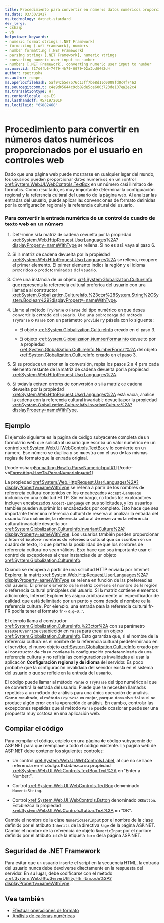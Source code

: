 ```yaml
---
title: Procedimiento para convertir en números datos numéricos proporcionados por el usuario en controles web
ms.date: 03/30/2017
ms.technology: dotnet-standard
dev_langs:
- csharp
- vb
helpviewer_keywords:
- numeric format strings [.NET Framework]
- formatting [.NET Framework], numbers
- number formatting [.NET Framework]
- parsing strings [.NET Framework], numeric strings
- converting numeric user input to number
- numbers [.NET Framework], converting numeric user input to number
ms.assetid: f27ddfb8-7479-4b79-8879-02a3bd8402d4
author: rpetrusha
ms.author: ronpet
ms.openlocfilehash: 5af942b5e7576c13ff7be8d11c0009fd0c4f7462
ms.sourcegitcommit: c4e9d05644c9cb89de5ce6002723de107ea2e2c4
ms.translationtype: HT
ms.contentlocale: es-ES
ms.lasthandoff: 05/19/2019
ms.locfileid: "65882468"
---
```

# <a name="how-to-convert-numeric-user-input-in-web-controls-to-numbers"></a>Procedimiento para convertir en números datos numéricos proporcionados por el usuario en controles web
Dado que una página web puede mostrarse en cualquier lugar del mundo, los usuarios pueden proporcionar datos numéricos en un control <xref:System.Web.UI.WebControls.TextBox> en un número casi ilimitado de formatos. Como resultado, es muy importante determinar la configuración regional y la referencia cultural del usuario de la página web. Al analizar las entradas del usuario, puede aplicar las convenciones de formato definidas por la configuración regional y la referencia cultural del usuario.  
  
### <a name="to-convert-numeric-input-from-a-web-textbox-control-to-a-number"></a>Para convertir la entrada numérica de un control de cuadro de texto web en un número  
  
1. Determine si la matriz de cadena devuelta por la propiedad <xref:System.Web.HttpRequest.UserLanguages%2A?displayProperty=nameWithType> se rellena. Si no es así, vaya al paso 6.  
  
2. Si la matriz de cadena devuelta por la propiedad <xref:System.Web.HttpRequest.UserLanguages%2A> se rellena, recupere el primer elemento. El primer elemento indica la región y el idioma preferidos o predeterminados del usuario.  
  
3. Cree una instancia de un objeto <xref:System.Globalization.CultureInfo> que representa la referencia cultural preferida del usuario con una llamada al constructor <xref:System.Globalization.CultureInfo.%23ctor%28System.String%2CSystem.Boolean%29?displayProperty=nameWithType>.  
  
4. Llame al método `TryParse` o `Parse` del tipo numérico en que desea convertir la entrada del usuario. Use una sobrecarga del método `TryParse` o `Parse` con un parámetro `provider` y pásela con lo siguiente:  
  
    - El objeto <xref:System.Globalization.CultureInfo> creado en el paso 3.  
  
    - El objeto <xref:System.Globalization.NumberFormatInfo> devuelto por la propiedad <xref:System.Globalization.CultureInfo.NumberFormat%2A> del objeto <xref:System.Globalization.CultureInfo> creado en el paso 3.  
  
5. Si se produce un error en la conversión, repita los pasos 2 a 4 para cada elemento restante de la matriz de cadena devuelta por la propiedad <xref:System.Web.HttpRequest.UserLanguages%2A>.  
  
6. Si todavía existen errores de conversión o si la matriz de cadena devuelta por la propiedad <xref:System.Web.HttpRequest.UserLanguages%2A> está vacía, analice la cadena con la referencia cultural invariable devuelta por la propiedad <xref:System.Globalization.CultureInfo.InvariantCulture%2A?displayProperty=nameWithType>.  
  
## <a name="example"></a>Ejemplo  
 El ejemplo siguiente es la página de código subyacente completa de un formulario web que solicita al usuario que escriba un valor numérico en un control <xref:System.Web.UI.WebControls.TextBox> y lo convierte en un número. Ese número se duplica y se muestra con el uso de las mismas reglas de formato que la entrada original.  
  
 [!code-csharp[Formatting.HowTo.ParseNumericInput#1](../../../samples/snippets/csharp/VS_Snippets_CLR/Formatting.HowTo.ParseNumericInput/cs/NumericUserInput1.aspx.cs#1)]
 [!code-vb[Formatting.HowTo.ParseNumericInput#1](../../../samples/snippets/visualbasic/VS_Snippets_CLR/Formatting.HowTo.ParseNumericInput/vb/NumericUserInput1.aspx.vb#1)]  
  
 La propiedad <xref:System.Web.HttpRequest.UserLanguages%2A?displayProperty=nameWithType> se rellena a partir de los nombres de referencia cultural contenidos en los encabezados `Accept-Language` incluidos en una solicitud HTTP. Sin embargo, no todos los exploradores incluyen encabezados `Accept-Language` en sus solicitudes, y los usuarios también pueden suprimir los encabezados por completo. Esto hace que sea importante tener una referencia cultural de reserva al analizar la entrada del usuario. Normalmente, la referencia cultural de reserva es la referencia cultural invariable devuelta por <xref:System.Globalization.CultureInfo.InvariantCulture%2A?displayProperty=nameWithType>. Los usuarios también pueden proporcionar a Internet Explorer nombres de referencia cultural que se escriben en un cuadro de texto, lo que plantea la posibilidad de que los nombres de referencia cultural no sean válidos. Esto hace que sea importante usar el control de excepciones al crear instancias de un objeto <xref:System.Globalization.CultureInfo>.  
  
 Cuando se recupera a partir de una solicitud HTTP enviada por Internet Explorer, la matriz <xref:System.Web.HttpRequest.UserLanguages%2A?displayProperty=nameWithType> se rellena en función de las preferencias del usuario. El primer elemento de la matriz contiene el nombre de la región o referencia cultural principales del usuario. Si la matriz contiene elementos adicionales, Internet Explorer les asigna arbitrariamente un especificador de calidad, que está delimitado por un punto y coma desde el nombre de la referencia cultural. Por ejemplo, una entrada para la referencia cultural fr-FR podría tener el formato `fr-FR;q=0.7`.  
  
 El ejemplo llama al constructor <xref:System.Globalization.CultureInfo.%23ctor%2A> con su parámetro `useUserOverride` establecido en `false` para crear un objeto <xref:System.Globalization.CultureInfo>. Esto garantiza que, si el nombre de la referencia cultural es el nombre de la referencia cultural predeterminado en el servidor, el nuevo objeto <xref:System.Globalization.CultureInfo> creado por el constructor de clase contiene la configuración predeterminada de una referencia cultural y no refleja las configuraciones invalidadas al usar la aplicación **Configuración regional y de idioma** del servidor. Es poco probable que la configuración invalidada del servidor exista en el sistema del usuario o que se refleje en la entrada del usuario.  
  
 El código puede llamar al método `Parse` o `TryParse` del tipo numérico al que se convertirá la entrada del usuario. Puede que se necesiten llamadas repetidas a un método de análisis para una única operación de análisis. Como resultado, el método `TryParse` es mejor, porque devuelve `false` si se produce algún error con la operación de análisis. En cambio, controlar las excepciones repetidas que el método `Parse` puede ocasionar puede ser una propuesta muy costosa en una aplicación web.  
  
## <a name="compiling-the-code"></a>Compilar el código  
 Para compilar el código, cópielo en una página de código subyacente de ASP.NET para que reemplace a todo el código existente. La página web de ASP.NET debe contener los siguientes controles:  
  
- Un control <xref:System.Web.UI.WebControls.Label>, al que no se hace referencia en el código. Establezca su propiedad <xref:System.Web.UI.WebControls.TextBox.Text%2A> en "Enter a Number:".  
  
- Control <xref:System.Web.UI.WebControls.TextBox> denominado `NumericString`.  
  
- Control <xref:System.Web.UI.WebControls.Button> denominado `OKButton`. Establezca la propiedad <xref:System.Web.UI.WebControls.Button.Text%2A> en "OK".  
  
 Cambie el nombre de la clase `NumericUserInput` por el nombre de la clase definido por el atributo `Inherits` de la directiva `Page` de la página ASP.NET. Cambie el nombre de la referencia de objeto `NumericInput` por el nombre definido por el atributo `id` de la etiqueta `form` de la página ASP.NET.  
  
## <a name="net-framework-security"></a>Seguridad de .NET Framework  
 Para evitar que un usuario inserte el script en la secuencia HTML, la entrada del usuario nunca debe devolverse directamente en la respuesta del servidor. En su lugar, debe codificarse con el método <xref:System.Web.HttpServerUtility.HtmlEncode%2A?displayProperty=nameWithType>.  
  
## <a name="see-also"></a>Vea también

- [Efectuar operaciones de formato](../../../docs/standard/base-types/performing-formatting-operations.md)
- [Análisis de cadenas numéricas](../../../docs/standard/base-types/parsing-numeric.md)
